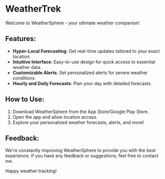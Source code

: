 # WeatherTrek

Welcome to WeatherSphere - your ultimate weather companion!

## Features:

- **Hyper-Local Forecasting**: Get real-time updates tailored to your exact location.
- **Intuitive Interface**: Easy-to-use design for quick access to essential weather data.
- **Customizable Alerts**: Set personalized alerts for severe weather conditions.
- **Hourly and Daily Forecasts**: Plan your day with detailed forecasts.

## How to Use:

1. Download WeatherSphere from the App Store/Google Play Store.
2. Open the app and allow location access.
3. Explore your personalized weather forecasts, alerts, and more!

## Feedback:

We're constantly improving WeatherSphere to provide you with the best experience. If you have any feedback or suggestions, feel free to contact me.

Happy weather tracking!

